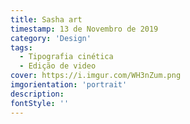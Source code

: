 ```yaml
---
title: Sasha art
timestamp: 13 de Novembro de 2019
category: 'Design'
tags:
  - Tipografia cinética
  - Edição de video
cover: https://i.imgur.com/WH3nZum.png
imgorientation: 'portrait'
description:
fontStyle: ''
---
```


